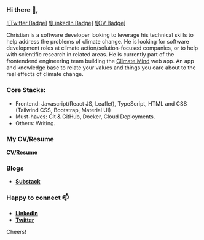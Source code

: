 ### Hi there 👋,

<!--
**christianalafaa** is a ✨ _special_ ✨ repository because its `README.md` (this file) appears on your GitHub profile.

Here are some ideas to get you started:

- 🔭 I’m currently working on ...
- 🌱 I’m currently learning ...
- 👯 I’m looking to collaborate on ...
- 🤔 I’m looking for help with ...
- 💬 Ask me about ...
- 📫 How to reach me: ...
- 😄 Pronouns: ...
- ⚡ Fun fact: ...
-->

[![Twitter Badge]](https://twitter.com/christianalafaa)
[![LinkedIn Badge]](https://www.linkedin.com/in/christianalafaa/)
[![CV Badge]](https://drive.google.com/file/d/1UK7pmB1dKcvYfNUQFPk97qxYDuuueFle/view?usp=sharing)

Christian is a software developer looking to leverage his technical skills to help address the problems of climate change. He is looking for software development roles at climate action/solution-focused companies, or to help with scientific research in related areas. He is currently part of the frontendend engineering team building the [Climate Mind](https://climatemind.org/) web app. An app and knowledge base to relate your values and things you care about to the real effects of climate change.

### Core Stacks:
- Frontend: Javascript(React JS, Leaflet), TypeScript, HTML and CSS (Tailwind CSS, Bootstrap, Material UI)
- Must-haves: Git & GitHub, Docker, Cloud Deployments.
- Others: Writing.

### My CV/Resume
[**CV/Resume**](https://drive.google.com/file/d/1UK7pmB1dKcvYfNUQFPk97qxYDuuueFle/view?usp=sharing)

### Blogs
- [**Substack**](http://14zerocarbon.substack.com/)

### Happy to connect 📫
- [**LinkedIn**](https://www.linkedin.com/in/christianalafaa/)
- [**Twitter**](https://twitter.com/christianalafaa)


Cheers!

<!-- ![github stats](https://github-readme-stats.vercel.app/api?username=christianalafaa&show_icons=true) -->
